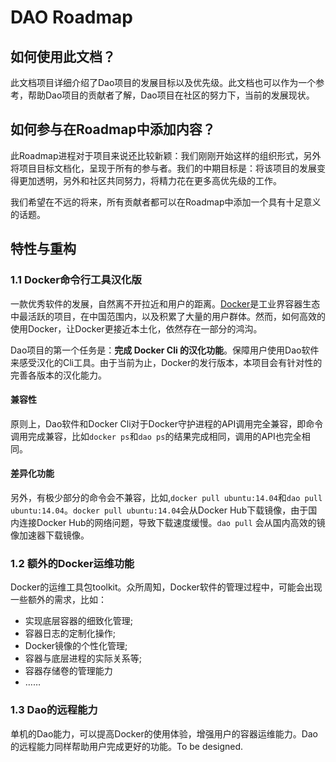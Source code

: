 # DAO Roadmap

## 如何使用此文档？

此文档项目详细介绍了Dao项目的发展目标以及优先级。此文档也可以作为一个参考，帮助Dao项目的贡献者了解，Dao项目在社区的努力下，当前的发展现状。

## 如何参与在Roadmap中添加内容？

此Roadmap进程对于项目来说还比较新颖：我们刚刚开始这样的组织形式，另外将项目目标文档化，呈现于所有的参与者。我们的中期目标是：将该项目的发展变得更加透明，另外和社区共同努力，将精力花在更多高优先级的工作。

我们希望在不远的将来，所有贡献者都可以在Roadmap中添加一个具有十足意义的话题。

## 特性与重构

### 1.1 Docker命令行工具汉化版

一款优秀软件的发展，自然离不开拉近和用户的距离。[Docker](https://github.com/docker/docker)是工业界容器生态中最活跃的项目，在中国范围内，以及积累了大量的用户群体。然而，如何高效的使用Docker，让Docker更接近本土化，依然存在一部分的鸿沟。

Dao项目的第一个任务是：**完成 Docker Cli 的汉化功能**。保障用户使用Dao软件来感受汉化的Cli工具。由于当前为止，Docker的发行版本，本项目会有针对性的完善各版本的汉化能力。

#### 兼容性

原则上，Dao软件和Docker Cli对于Docker守护进程的API调用完全兼容，即命令调用完成兼容，比如`docker ps`和`dao ps`的结果完成相同，调用的API也完全相同。

#### 差异化功能

另外，有极少部分的命令会不兼容，比如,`docker pull ubuntu:14.04`和`dao pull ubuntu:14.04`。`docker pull ubuntu:14.04`会从Docker Hub下载镜像，由于国内连接Docker Hub的网络问题，导致下载速度缓慢。`dao pull` 会从国内高效的镜像加速器下载镜像。

### 1.2 额外的Docker运维功能

Docker的运维工具包toolkit。众所周知，Docker软件的管理过程中，可能会出现一些额外的需求，比如：

* 实现底层容器的细致化管理;
* 容器日志的定制化操作;
* Docker镜像的个性化管理;
* 容器与底层进程的实际关系等;
* 容器存储卷的管理能力
* ……

### 1.3 Dao的远程能力

单机的Dao能力，可以提高Docker的使用体验，增强用户的容器运维能力。Dao的远程能力同样帮助用户完成更好的功能。To be designed.



